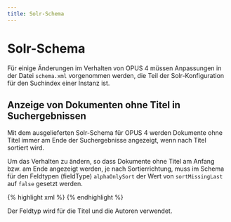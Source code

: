 ```yaml
---
title: Solr-Schema
--- 
```


# Solr-Schema

Für einige Änderungen im Verhalten von OPUS 4 müssen Anpassungen in der
Datei `schema.xml` vorgenommen werden, die Teil der Solr-Konfiguration 
für den Suchindex einer Instanz ist.

## Anzeige von Dokumenten ohne Titel in Suchergebnissen

Mit dem ausgelieferten Solr-Schema für OPUS 4 werden Dokumente ohne 
Titel immer am Ende der Suchergebnisse angezeigt, wenn nach Titel 
sortiert wird. 

Um das Verhalten zu ändern, so dass Dokumente ohne Titel am Anfang bzw. am Ende 
angezeigt werden, je nach Sortierrichtung, muss im Schema für den 
Feldtypen (fieldType) `alphaOnlySort` der Wert von `sortMissingLast` 
auf `false` gesetzt werden. 

{% highlight xml %}
<fieldType name="alphaOnlySort" class="solr.TextField" 
    sortMissingLast="false" omitNorms="true">
{% endhighlight %}

Der Feldtyp wird für die Titel und die Autoren verwendet.


